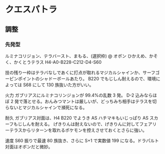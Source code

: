 # クエスパトラ

## 調整

### 先発型

ルミナコリジョン、テラバースト、まもる、(選択枠) @ オボン
ひかえめ、かそく、かくとうテラス
H4-A0-B228-C212-D4-S60

技の残り一枠はテラバなしであくに打点が取れるマジカルシャインか、サーフゴーピンポイントのシャドーボールあたり。
B220 でもじしん耐えるので、環境によっては S68 にして 130 族抜いた方がいい。

火力
ガブリアスにルミナコリンジョンが 99.4%の乱数 3 発。
D-2 込みならほぼ 2 発で落とせる。おんみつマントは厳しいが、どっちみち相手はテラスを切らないとマジカルシャインで瀕死になる。

耐久
ガブリアス対面は、H4 B220 でようき AS ハチマキもいじっぱり AS スカーフもじしんを耐える。
げきりんは耐えないので、げきりんに対してフェアリーテラスからリターンを取れるポケモンを控えさせておくとさらに強い。

速度
S60 振りで最速 80 族抜き、さらに S+1 で実数値 199 になる。ドラパルト対面はオボンだと微妙。
